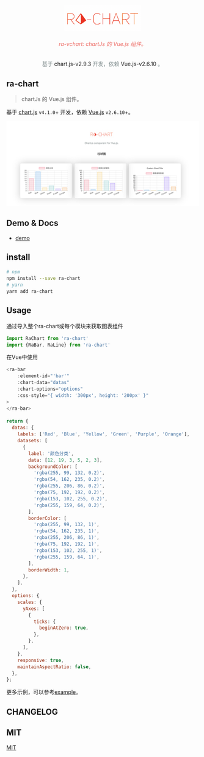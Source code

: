 <div align="center">
    <img src="./public/less-red.png" width="200px">
    <h6 style="color:#ED6B64">ra-vchart: chartJs 的 Vue.js 组件。</h6>
    <p style="color:#7f8c8d; font-size:14px;">基于<a src="https://www.chartjs.org/"> chart.js-v2.9.3 </a>开发，依赖<a src="https://vuejs.org/"> Vue.js-v2.6.10 </a>。</p>
</div>

## ra-chart
> chartJs 的 Vue.js 组件。

基于 [chart.js](https://www.chartjs.org/) `v4.1.0`+ 开发，依赖 [Vue.js](https://vuejs.org/) `v2.6.10`+。

![](./public/demo.png)

## Demo & Docs
* [demo](https://ra-vchart.logiczc.now.sh/)

## install
```sh
# npm
npm install --save ra-chart
# yarn
yarn add ra-chart
```
## Usage
通过导入整个ra-chart或每个模块来获取图表组件
```js
import RaChart from 'ra-chart'
import {RaBar, RaLine} from 'ra-chart'
```
在Vue中使用
```js
<ra-bar
    :element-id="'bar'"
    :chart-data="datas"
    :chart-options="options"
    :css-style="{ width: '300px', height: '200px' }"
>
</ra-bar>

return {
  datas: {
    labels: ['Red', 'Blue', 'Yellow', 'Green', 'Purple', 'Orange'],
    datasets: [
      {
        label: '颜色分类',
        data: [12, 19, 3, 5, 2, 3],
        backgroundColor: [
          'rgba(255, 99, 132, 0.2)',
          'rgba(54, 162, 235, 0.2)',
          'rgba(255, 206, 86, 0.2)',
          'rgba(75, 192, 192, 0.2)',
          'rgba(153, 102, 255, 0.2)',
          'rgba(255, 159, 64, 0.2)',
        ],
        borderColor: [
          'rgba(255, 99, 132, 1)',
          'rgba(54, 162, 235, 1)',
          'rgba(255, 206, 86, 1)',
          'rgba(75, 192, 192, 1)',
          'rgba(153, 102, 255, 1)',
          'rgba(255, 159, 64, 1)',
        ],
        borderWidth: 1,
      },
    ],
  },
  options: {
    scales: {
      yAxes: [
        {
          ticks: {
            beginAtZero: true,
          },
        },
      ],
    },
    responsive: true,
    maintainAspectRatio: false,
  },
};
```
更多示例，可以参考[example](./example/App.vue)。

## CHANGELOG
[](./CHANGELOG.md)

## MIT
[MIT](./LICENCE)
